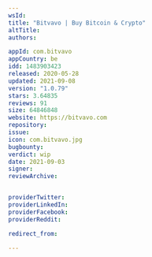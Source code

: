 ```yaml
---
wsId: 
title: "Bitvavo | Buy Bitcoin & Crypto"
altTitle: 
authors:

appId: com.bitvavo
appCountry: be
idd: 1483903423
released: 2020-05-28
updated: 2021-09-08
version: "1.0.79"
stars: 3.64835
reviews: 91
size: 64846848
website: https://bitvavo.com
repository: 
issue: 
icon: com.bitvavo.jpg
bugbounty: 
verdict: wip
date: 2021-09-03
signer: 
reviewArchive:


providerTwitter: 
providerLinkedIn: 
providerFacebook: 
providerReddit: 

redirect_from:

---
```


